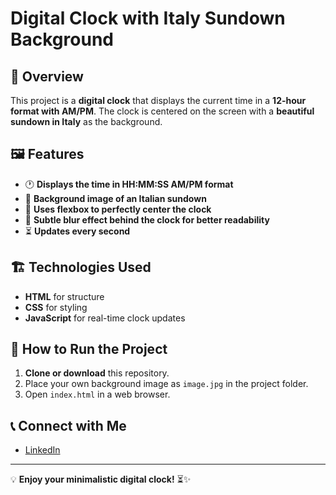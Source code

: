 # Digital Clock with Italy Sundown Background

## 📌 Overview
This project is a **digital clock** that displays the current time in a **12-hour format with AM/PM**. The clock is centered on the screen with a **beautiful sundown in Italy** as the background.

## 🖼️ Features
- 🕐 **Displays the time in HH:MM:SS AM/PM format**
- 🎨 **Background image of an Italian sundown**
- 🎯 **Uses flexbox to perfectly center the clock**
- 🌟 **Subtle blur effect behind the clock for better readability**
- ⏳ **Updates every second**

## 🏗️ Technologies Used
- **HTML** for structure
- **CSS** for styling
- **JavaScript** for real-time clock updates

## 🚀 How to Run the Project
1. **Clone or download** this repository.
2. Place your own background image as `image.jpg` in the project folder.
3. Open `index.html` in a web browser.

## 📞 Connect with Me
- [LinkedIn](https://www.linkedin.com/in/mohamed-amine-mammar-el-hadj-715a41295)

---
💡 **Enjoy your minimalistic digital clock!** ⏳✨

